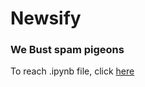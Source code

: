 # Newsify
### We Bust spam pigeons

To reach .ipynb file, click 
[here](https://colab.research.google.com/drive/1v5U5F9uz6l4shabK022FgZtlgUC7WFqT#scrollTo=-cOr3mEIY5p-)
